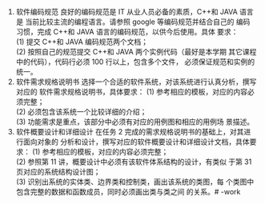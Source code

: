 1. 软件编码规范
良好的编码规范是 IT 从业人员必备的素质，C++和 JAVA 语言是
当前比较主流的编程语言。请参照 google 等编码规范并结合自己的
编码习惯，完成 C++和 JAVA 语言的编码规范，以供今后使用。具体
要求：\
(1) 提交 C++和 JAVA 编码规范两个文档；\
(2) 按照自己的规范提交 C++和 JAVA 两个实例代码（最好是本学期
其它课程中的代码），代码行必须 100 行以上，包含多个文件，
必须保证规范和实例的统一。
2. 软件需求规格说明书
选择一个合适的软件系统，对该系统进行认真分析，撰写对应的
软件需求规格说明书，具体要求：
(1) 参考相应的模板，对应的内容必须完整；\
(2) 必须包含该系统一个比较详细的介绍；\
(3) 功能需求是重点，该部分中必须有对应的用例图和相应的用例场
景描述。
3. 软件概要设计和详细设计
在任务 2 完成的需求规格说明书的基础上，对其进行面向对象的
分析和设计，撰写对应的软件概要设计和详细设计文档，具体要求：
(1) 参考相应的模板，对应的内容必须完整；\
(2) 参照第 11 讲，概要设计中必须有该软件体系结构的设计，有类似
于第 31 页对应的系统结构设计图；\
(3) 识别出系统的实体类、边界类和控制类，画出该系统的类图，每
个类图中包含完整的数据和函数成员，同时必须画出类与类之间
的关系。# -work
